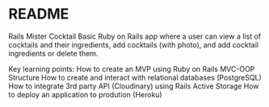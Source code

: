 # README

Rails Mister Cocktail
Basic Ruby on Rails app where a user can view a list of cocktails and their ingredients, add cocktails (with photo), and add cocktail ingredients or delete them. 

Key learning points:
How to create an MVP using Ruby on Rails MVC-OOP Structure
How to create and interact with relational databases (PostgreSQL)
How to integrate 3rd party API (Cloudinary) using Rails Active Storage
How to deploy an application to prodution (Heroku)
